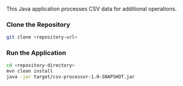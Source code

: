 
This Java application processes CSV data for additional operations.
### Clone the Repository
```bash
git clone <repository-url>
```
### Run the Application
```bash
cd <repository-directory>
mvn clean install
java -jar target/csv-processor-1.0-SNAPSHOT.jar
```
